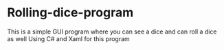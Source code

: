 # Rolling-dice-program
This is a simple GUI program where you can see a dice and can roll a dice as well
Using C# and Xaml for this program
